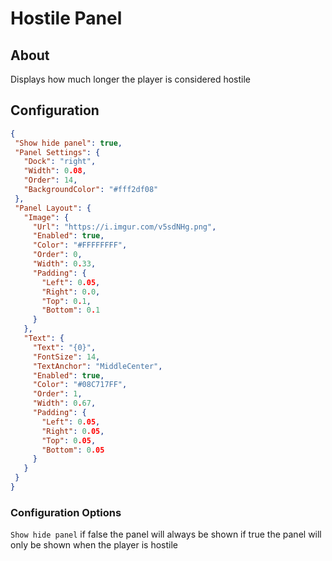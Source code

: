 # Hostile Panel

## About
Displays how much longer the player is considered hostile

## Configuration
 
 ```json
{
  "Show hide panel": true,
  "Panel Settings": {
    "Dock": "right",
    "Width": 0.08,
    "Order": 14,
    "BackgroundColor": "#fff2df08"
  },
  "Panel Layout": {
    "Image": {
      "Url": "https://i.imgur.com/v5sdNHg.png",
      "Enabled": true,
      "Color": "#FFFFFFFF",
      "Order": 0,
      "Width": 0.33,
      "Padding": {
        "Left": 0.05,
        "Right": 0.0,
        "Top": 0.1,
        "Bottom": 0.1
      }
    },
    "Text": {
      "Text": "{0}",
      "FontSize": 14,
      "TextAnchor": "MiddleCenter",
      "Enabled": true,
      "Color": "#08C717FF",
      "Order": 1,
      "Width": 0.67,
      "Padding": {
        "Left": 0.05,
        "Right": 0.05,
        "Top": 0.05,
        "Bottom": 0.05
      }
    }
  }
}
 ```

### Configuration Options
`Show hide panel` if false the panel will always be shown 
if true the panel will only be shown when the player is hostile

